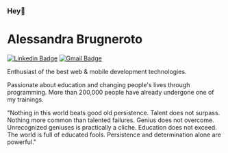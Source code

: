 ### Hey👋

# Alessandra Brugneroto



[![Linkedin Badge](https://img.shields.io/badge/-Alessandra%20Brugneroto-6633cc?style=flat-square&logo=Linkedin&logoColor=white&link=https://www.https://www.linkedin.com/in/alessandra-brugneroto-5b197082/)](https://https://www.linkedin.com/in/alessandra-brugneroto-5b197082/) 
[![Gmail Badge](https://img.shields.io/badge/-diego.schell.f@gmail.com-6633cc?style=flat-square&logo=Gmail&logoColor=white&link=mailto:diego.schell.f@gmail.com)](mailto:diego.schell.f@gmail.com)

Enthusiast of the best web & mobile development technologies.

Passionate about education and changing people's lives through programming. More than 200,000 people have already undergone one of my trainings.

"Nothing in this world beats good old persistence. Talent does not surpass. Nothing more common than talented failures. Genius does not overcome. Unrecognized geniuses is practically a cliche. Education does not exceed. The world is full of educated fools. Persistence and determination alone are powerful."


     
